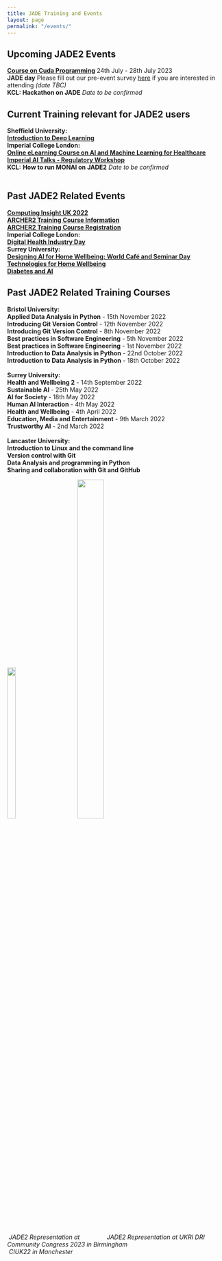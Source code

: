 ```yaml
---
title: JADE Training and Events
layout: page
permalink: "/events/"
---
```

## Upcoming JADE2 Events
**[Course on Cuda Programming](https://www.oxforduniversitystores.co.uk/conferences-and-events/mathematical-institute/events/cuda-programming-on-nvidia-gpus-july-24%E2%80%9328-2023)** 24th July - 28th July 2023 <br>
**JADE day** Please fill out our pre-event survey [here](https://oxford.onlinesurveys.ac.uk/jadeday) if you are interested in attending *(date TBC)*
<br>
**KCL: Hackathon on JADE** *Date to be confirmed*
<br>

## Current Training relevant for JADE2 users
**Sheffield University:**
<br>
**[Introduction to Deep Learning](https://rses-dl-course.github.io/)**
<br>
**Imperial College London:**
<br>
**[Online eLearning Course on AI and Machine Learning for Healthcare](https://learn.nihr.ac.uk/course/view.php?id=975)** 
<br>
**[Imperial AI Talks - Regulatory Workshop](https://ai4health.io/reports-and-resources/)**
<br>
**KCL:**
**How to run MONAI on JADE2** *Date to be confirmed*
<br><br>


## Past JADE2 Related Events
**[Computing Insight UK 2022](https://www.scd.stfc.ac.uk/Pages/CIUK2022.aspx)** 
<br>
**[ARCHER2 Training Course Information](https://www.archer2.ac.uk/training/courses/221213-modern-fortran/)**
<br>
**[ARCHER2 Training Course Registration](https://www.archer2.ac.uk/training/#upcoming-training)** 
<br>
**Imperial College London:**
<br>
**[Digital Health Industry Day](https://ai4health.io/reports-and-resources/)** 
<br>
**Surrey University:**
<br>
**[Designing AI for Home Wellbeing: World Café and Seminar Day](https://www.ias.surrey.ac.uk/event/designing-ai-for-home-wellbeing-world-cafe/)** 
<br>
**[Technologies for Home Wellbeing]( https://ai4s.surrey.ac.uk/2021/wellbeing_events)**
<br>
**[Diabetes and AI]( https://www.ias.surrey.ac.uk/event/ai-for-diabetes/#:~:text=Bringing%20together%20experts%20in%20AI,life%20for%20people%20with%20diabetes)**
<br>

## Past JADE2 Related Training Courses 
**Bristol University:**
<br>
**Applied Data Analysis in Python** - 15th November 2022
<br>
**Introducing Git Version Control** - 12th November 2022
<br>
**Introducing Git Version Control** - 8th November 2022
<br>
**Best practices in Software Engineering** - 5th November 2022
<br>
**Best practices in Software Engineering** - 1st November 2022
<br>
**Introduction to Data Analysis in Python** - 22nd October 2022
<br>
**Introduction to Data Analysis in Python** - 18th October 2022
<br><br>
**Surrey University:**
<br> 
**Health and Wellbeing 2** - 14th September 2022
<br>
**Sustainable AI** - 25th May 2022 
<br>
**AI for Society** - 18th May 2022
<br>
**Human AI Interaction** - 4th May 2022
<br>
**Health and Wellbeing** - 4th April 2022
<br>
**Education, Media and Entertainment** - 9th March 2022
<br>
**Trustworthy AI** - 2nd March 2022 
<br><br>
**Lancaster University:**
<br>
**Introduction to Linux and the command line**
<br>
**Version control with Git**
<br>
**Data Analysis and programming in Python**
<br>
**Sharing and collaboration with Git and GitHub**
<br>



<p>
<img src="{{ site.baseurl }}/img/JADE-stand.jpg" alt="" width="20%" height="30%"/>&nbsp;&nbsp;&nbsp;&nbsp;&nbsp;&nbsp;&nbsp;&nbsp;&nbsp;&nbsp;&nbsp;&nbsp;&nbsp;&nbsp;&nbsp;&nbsp;<img src="{{ site.baseurl }}/img/UKRI_img3.png" alt="" width="35%" height="45%"/><br>
 &nbsp;<em>JADE2 Representation at&nbsp;&nbsp;&nbsp;&nbsp;&nbsp;&nbsp;&nbsp;&nbsp;&nbsp;&nbsp;&nbsp;&nbsp;&nbsp;&nbsp;&nbsp;&nbsp;<em>JADE2 Representation at UKRI DRI Community Congress 2023 in Birmingham</em><br>
 &nbsp;CIUK22 in Manchester</em>
</p>
